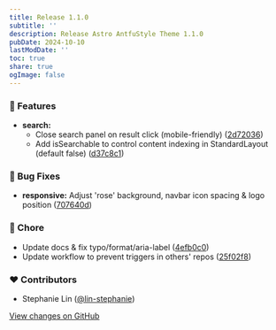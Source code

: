 ```yaml
---
title: Release 1.1.0
subtitle: ''
description: Release Astro AntfuStyle Theme 1.1.0
pubDate: 2024-10-10
lastModDate: ''
toc: true
share: true
ogImage: false
---
```


### 🚀 Features

- **search:** 
  - Close search panel on result click (mobile-friendly) ([2d72036](https://github.com/lin-stephanie/astro-antfustyle-theme/commit/2d72036))
  - Add isSearchable to control content indexing in StandardLayout (default false) ([d37c8c1](https://github.com/lin-stephanie/astro-antfustyle-theme/commit/d37c8c1))

### 🐞 Bug Fixes

- **responsive:** Adjust 'rose' background, navbar icon spacing & logo position ([707640d](https://github.com/lin-stephanie/astro-antfustyle-theme/commit/707640d))

### 🏡 Chore

- Update docs & fix typo/format/aria-label ([4efb0c0](https://github.com/lin-stephanie/astro-antfustyle-theme/commit/4efb0c0))
- Update workflow to prevent triggers in others' repos ([25f02f8](https://github.com/lin-stephanie/astro-antfustyle-theme/commit/25f02f8))

### ❤️ Contributors

- Stephanie Lin ([@lin-stephanie](http://github.com/lin-stephanie))

[View changes on GitHub](https://github.com/lin-stephanie/astro-antfustyle-theme/compare/1.0.0...1.1.0)
